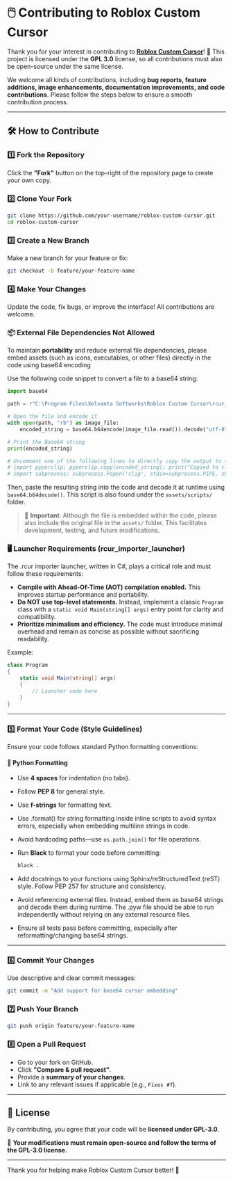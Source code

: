 # 🖱️ Contributing to Roblox Custom Cursor

Thank you for your interest in contributing to **[Roblox Custom Cursor](https://github.com/Xelvanta/roblox-custom-cursor)**! 🎉 This project is licensed under the **GPL 3.0** license, so all contributions must also be open-source under the same license.

We welcome all kinds of contributions, including **bug reports, feature additions, image enhancements, documentation improvements, and code contributions**. Please follow the steps below to ensure a smooth contribution process.

---

## 🛠 How to Contribute

### 1️⃣ Fork the Repository

Click the **"Fork"** button on the top-right of the repository page to create your own copy.

### 2️⃣ Clone Your Fork

```bash
git clone https://github.com/your-username/roblox-custom-cursor.git
cd roblox-custom-cursor
```

### 3️⃣ Create a New Branch

Make a new branch for your feature or fix:

```bash
git checkout -b feature/your-feature-name
```

### 4️⃣ Make Your Changes

Update the code, fix bugs, or improve the interface! All contributions are welcome.

### 📦 External File Dependencies Not Allowed

To maintain **portability** and reduce external file dependencies, please embed assets (such as icons, executables, or other files) directly in the code using base64 encoding

Use the following code snippet to convert a file to a base64 string:

```python
import base64

path = r"C:\Program Files\Xelvanta Softworks\Roblox Custom Cursor\rcur_importer_launcher.exe"

# Open the file and encode it
with open(path, "rb") as image_file:
    encoded_string = base64.b64encode(image_file.read()).decode("utf-8")

# Print the Base64 string
print(encoded_string)

# Uncomment one of the following lines to directly copy the output to the clipboard
# import pyperclip; pyperclip.copy(encoded_string); print("Copied to clipboard!")
# import subprocess; subprocess.Popen('clip', stdin=subprocess.PIPE, shell=True).communicate(encoded_string.encode()); print("Copied to clipboard!")
```

Then, paste the resulting string into the code and decode it at runtime using `base64.b64decode()`. This script is also found under the `assets/scripts/` folder.

> 📁 **Important**: Although the file is embedded within the code, please also include the original file in the `assets/` folder. This facilitates development, testing, and future modifications.

### 🖥️ Launcher Requirements (rcur_importer_launcher)

The .rcur importer launcher, written in C#, plays a critical role and must follow these requirements:

* **Compile with Ahead-Of-Time (AOT) compilation enabled.** This improves startup performance and portability.
* **Do NOT use top-level statements.** Instead, implement a classic `Program` class with a `static void Main(string[] args)` entry point for clarity and compatibility.
* **Prioritize minimalism and efficiency.** The code must introduce minimal overhead and remain as concise as possible without sacrificing readability.

Example:

```csharp
class Program
{
    static void Main(string[] args)
    {
        // Launcher code here
    }
}
```

---

### 5️⃣ Format Your Code (Style Guidelines)

Ensure your code follows standard Python formatting conventions:

#### 🐍 Python Formatting

* Use **4 spaces** for indentation (no tabs).
* Follow **PEP 8** for general style.
* Use **f-strings** for formatting text.
* Use .format() for string formatting inside inline scripts to avoid syntax errors, especially when embedding multiline strings in code.
* Avoid hardcoding paths—use `os.path.join()` for file operations.
* Run **Black** to format your code before committing:

  ```bash
  black .
  ```
* Add docstrings to your functions using Sphinx/reStructuredText (reST) style. Follow PEP 257 for structure and consistency.
* Avoid referencing external files. Instead, embed them as base64 strings and decode them during runtime. The .pyw file should be able to run independently without relying on any external resource files.
* Ensure all tests pass before committing, especially after reformatting/changing base64 strings.

---

### 6️⃣ Commit Your Changes

Use descriptive and clear commit messages:

```bash
git commit -m "Add support for base64 cursor embedding"
```

### 7️⃣ Push Your Branch

```bash
git push origin feature/your-feature-name
```

### 8️⃣ Open a Pull Request

* Go to your fork on GitHub.
* Click **"Compare & pull request"**.
* Provide a **summary of your changes**.
* Link to any relevant issues if applicable (e.g., `Fixes #7`).

---

## 📜 License

By contributing, you agree that your code will be **licensed under GPL-3.0**.

📌 **Your modifications must remain open-source and follow the terms of the GPL-3.0 license.**

---

Thank you for helping make Roblox Custom Cursor better! 🚀

